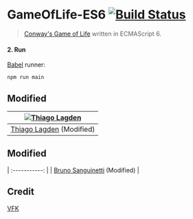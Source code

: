 # GameOfLife-ES6 [![Build Status](https://travis-ci.org/VFK/GameOfLife-ES6.svg)](https://travis-ci.org/VFK/GameOfLife-ES6)
> [Conway's Game of Life](http://en.wikipedia.org/wiki/Conway's_Game_of_Life) written in ECMAScript 6.

#### 2. Run
[Babel](http://babeljs.io) runner:

```shell
npm run main
```

## Modified

| [![Thiago Lagden](http://gravatar.com/avatar/bfe5ce4cb209f3e4f4584e1f5aa209c6.png?s=144)](http://lagden.in) |
| :-----------: |
| [Thiago Lagden](http://lagden.in) (Modified) |

## Modified
| :-----------: |
| [Bruno Sanguinetti](https://github.com/BrunoSNT) (Modified) |

## Credit

[VFK](https://github.com/VFK/GameOfLife-ES6)
